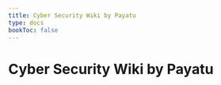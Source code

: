 ```yaml
---
title: Cyber Security Wiki by Payatu
type: docs
bookToc: false
---
```


# **Cyber Security Wiki** by Payatu